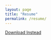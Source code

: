 ```yaml
---
layout: page
title: "Resume"
permalink: /resume/
---
```


<object data="/assets/robert_norris_cv4_en_2024_01_15.pdf" width="100%" height="600"></object>

<p><a href="/assets/robert_norris_cv_en_2023_10_22.pdf">Download Instead</a></p>

